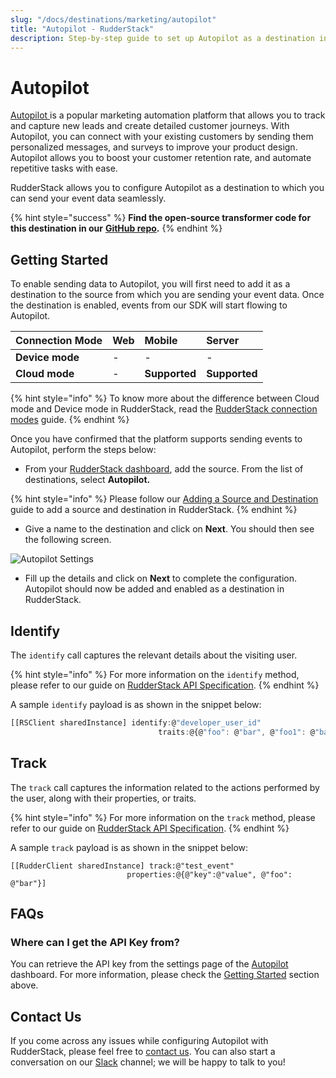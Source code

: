 ```yaml
---
slug: "/docs/destinations/marketing/autopilot"
title: "Autopilot - RudderStack"
description: Step-by-step guide to set up Autopilot as a destination in RudderStack.
---
```


# Autopilot

[Autopilot ](https://www.autopilothq.com/)is a popular marketing automation platform that allows you to track and capture new leads and create detailed customer journeys. With Autopilot, you can connect with your existing customers by sending them personalized messages, and surveys to improve your product design. Autopilot allows you to boost your customer retention rate, and automate repetitive tasks with ease.

RudderStack allows you to configure Autopilot as a destination to which you can send your event data seamlessly.

{% hint style="success" %}
**Find the open-source transformer code for this destination in our** [**GitHub repo**](https://github.com/rudderlabs/rudder-transformer/tree/master/v0/destinations/autopilot)**.**
{% endhint %}

## Getting Started

To enable sending data to Autopilot, you will first need to add it as a destination to the source from which you are sending your event data. Once the destination is enabled, events from our SDK will start flowing to Autopilot.

| **Connection Mode** | **Web** | **Mobile**    | **Server**    |
| :------------------ | :------ | :------------ | :------------ |
| **Device mode**     | -       | -             | -             |
| **Cloud mode**      | -       | **Supported** | **Supported** |

{% hint style="info" %}
To know more about the difference between Cloud mode and Device mode in RudderStack, read the [RudderStack connection modes](https://docs.rudderstack.com/get-started/rudderstack-connection-modes) guide.
{% endhint %}

Once you have confirmed that the platform supports sending events to Autopilot, perform the steps below:

- From your [RudderStack dashboard](https://app.rudderlabs.com/), add the source. From the list of destinations, select **Autopilot.**

{% hint style="info" %}
Please follow our [Adding a Source and Destination](https://docs.rudderstack.com/getting-started/adding-source-and-destination-rudderstack) guide to add a source and destination in RudderStack.
{% endhint %}

- Give a name to the destination and click on **Next**. You should then see the following screen.

![Autopilot Settings](../../.gitbook/assets/autopilot.png)

- Fill up the details and click on **Next** to complete the configuration. Autopilot should now be added and enabled as a destination in RudderStack.

## Identify

The `identify` call captures the relevant details about the visiting user.

{% hint style="info" %}
For more information on the `identify` method, please refer to our guide on [RudderStack API Specification](https://docs.rudderstack.com/rudderstack-api-spec).
{% endhint %}

A sample `identify` payload is as shown in the snippet below:

```javascript
[[RSClient sharedInstance] identify:@"developer_user_id"
                                 traits:@{@"foo": @"bar", @"foo1": @"bar1"}];
```

## Track

The `track` call captures the information related to the actions performed by the user, along with their properties, or traits.

{% hint style="info" %}
For more information on the `track` method, please refer to our guide on [RudderStack API Specification](https://docs.rudderstack.com/rudderstack-api-spec).
{% endhint %}

A sample `track` payload is as shown in the snippet below:

```text
[[RudderClient sharedInstance] track:@"test_event"
                          properties:@{@"key":@"value", @"foo": @"bar"}]
```

## FAQs

### Where can I get the API Key from?

You can retrieve the API key from the settings page of the [Autopilot](https://dashboard.branch.io/#/settings) dashboard. For more information, please check the [Getting Started](https://docs.rudderstack.com/destinations/autopilot#getting-started) section above.

## Contact Us

If you come across any issues while configuring Autopilot with RudderStack, please feel free to [contact us](mailto:%20docs@rudderstack.com). You can also start a conversation on our [Slack](https://resources.rudderstack.com/join-rudderstack-slack) channel; we will be happy to talk to you!
